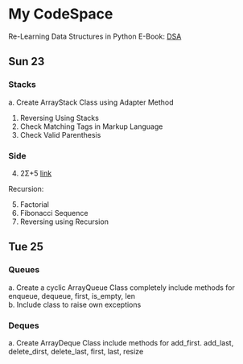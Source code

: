 # My CodeSpace
Re-Learning Data Structures in Python 
E-Book: [DSA](https://drive.google.com/file/d/1hfbg3MbZkBwk3hNB2CtAp2gieGir1HxY/view?usp=drive_link)

## Sun 23
### Stacks
a. Create ArrayStack Class using Adapter Method
1. Reversing Using Stacks
2. Check Matching Tags in Markup Language
3. Check Valid Parenthesis

### Side
4. 2Σ+5
[link](https://docs.google.com/document/d/19IVZFc5PUfYs2gpgO7SEKduoK_SV5KpeYKonM5XIWws/edit?tab=t.dsmjshmcqu)

Recursion:

5. Factorial
6. Fibonacci Sequence
7. Reversing using Recursion


## Tue 25
### Queues
a. Create a cyclic ArrayQueue Class completely
include methods for enqueue, dequeue, first, is_empty, len <br>
b. Include class to raise own exceptions
### Deques
a. Create ArrayDeque Class 
include methods for add_first. add_last, delete_dirst, delete_last, first, last,
resize
